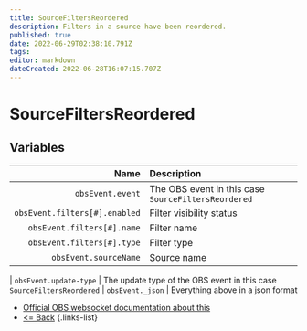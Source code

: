 ```yaml
---
title: SourceFiltersReordered
description: Filters in a source have been reordered.
published: true
date: 2022-06-29T02:38:10.791Z
tags: 
editor: markdown
dateCreated: 2022-06-28T16:07:15.707Z
---
```


# SourceFiltersReordered

## Variables

Name | Description
----:|:------------
| `obsEvent.event` | The OBS event in this case `SourceFiltersReordered`
| `obsEvent.filters[#].enabled` | Filter visibility status
| `obsEvent.filters[#].name` | Filter name
| `obsEvent.filters[#].type` | Filter type
| `obsEvent.sourceName` | Source name

| `obsEvent.update-type` | The update type of the OBS event in this case `SourceFiltersReordered`
| `obsEvent._json` | Everything above in a json format

* [Official OBS websocket documentation about this](https://github.com/obsproject/obs-websocket/blob/4.x-current/docs/generated/protocol.md#sourcefiltersreordered)
* [<= Back](/en/Integrations/OBS/Events)
{.links-list}
